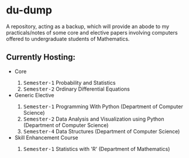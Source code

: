 # du-dump
A repository, acting as a backup, which will provide an abode to my practicals/notes of some core and elective papers involving computers offered to undergraduate students of Mathematics.

## Currently Hosting:

<ul>
  <li>Core</li>
  <ol>
    <li><tt>Semester-1</tt> Probability and Statistics</li>
    <li><tt>Semester-2</tt> Ordinary Differential Equations</li>
  </ol>
  <li>Generic Elective</li>
  <ol>
    <li><tt>Semester-1</tt> Programming With Python (Department of Computer Science)</li>
    <li><tt>Semester-2</tt> Data Analysis and Visualization using Python (Department of Computer Science)</li>
    <li><tt>Semester-4</tt> Data Structures (Department of Computer Science)</li>
  </ol>
  <li>Skill Enhancement Course</li>
  <ol>
    <li><tt>Semester-1</tt> Statistics with 'R' (Department of Mathematics)</li>
  </ol>
</ul>
